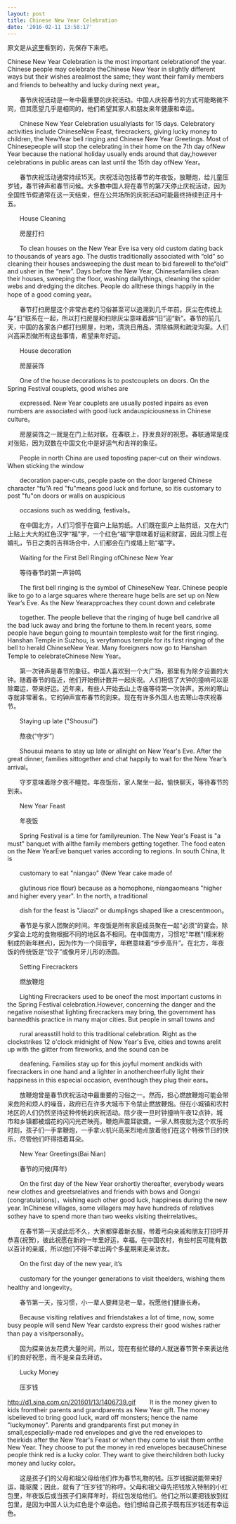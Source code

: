 ```yaml
---
layout: post
title: Chinese New Year Celebration
date: '2016-02-11 13:58:17'
---
```


原文是从[这里](http://edu.sina.com.cn/kids/2015-02-02/170087450.shtml)看到的，先保存下来吧。


Chinese New Year Celebration is the most important celebrationof the year. Chinese people may celebrate theChinese New Year in slightly different ways but their wishes arealmost the same; they want their family members and friends to behealthy and lucky during next year。

　　春节庆祝活动是一年中最重要的庆祝活动。中国人庆祝春节的方式可能略微不同，但其愿望几乎是相同的，他们希望其家人和朋友来年健康和幸运。

　　Chinese New Year Celebration usuallylasts for 15 days. Celebratory activities include ChineseNew Feast, firecrackers, giving lucky money to children, the NewYear bell ringing and Chinese New Year Greetings. Most of Chinesepeople will stop the celebrating in their home on the 7th day ofNew Year because the national holiday usually ends around that day,however celebrations in public areas can last until the 15th day ofNew Year。

　　春节庆祝活动通常持续15天。庆祝活动包括春节的年夜饭，放鞭炮，给儿童压岁钱，春节钟声和春节问候。大多数中国人将在春节的第7天停止庆祝活动，因为全国性节假通常在这一天结束，但在公共场所的庆祝活动可能最终持续到正月十五。


　　House Cleaning


　　房屋打扫

　　To clean houses on the New Year Eve isa very old custom dating back to thousands of years ago. The dustis traditionally associated with “old” so cleaning their houses andsweeping the dust mean to bid farewell to the“old” and usher in the “new”. Days before the New Year, Chinesefamilies clean their houses, sweeping the floor, washing dailythings, cleaning the spider webs and dredging the ditches. People do allthese things happily in the hope of a good coming year。

　　春节打扫房屋这个非常古老的习俗甚至可以追溯到几千年前。灰尘在传统上与“旧”联系在一起，所以打扫房屋和扫除灰尘意味着辞“旧”迎“新”。春节的前几天，中国的各家各户都打扫房屋，扫地，清洗日用品，清除蛛网和疏浚沟渠。人们兴高采烈做所有这些事情，希望来年好运。

　　House decoration


　　房屋装饰

　　One of the house decorations is to postcouplets on doors. On the Spring Festival couplets, good wishes are

　　expressed. New Year couplets are usually posted inpairs as even numbers are associated with good luck andauspiciousness in Chinese culture。

　　房屋装饰之一就是在门上贴对联。在春联上，抒发良好的祝愿。春联通常是成对张贴，因为双数在中国文化中是好运气和吉祥的象征。

　　People in north China are used toposting paper-cut on their windows. When sticking the window

　　decoration paper-cuts, people paste on the door largered Chinese character “fu”A red "fu"means good luck and fortune, so itis customary to post "fu"on doors or walls on auspicious

　　occasions such as wedding, festivals。

　　在中国北方，人们习惯于在窗户上贴剪纸。人们既在窗户上贴剪纸，又在大门上贴上大大的红色汉字“福”字，一个红色“福”字意味着好运和财富，因此习惯上在婚礼，节日之类的吉祥场合中，人们都会在门或墙上贴“福”字。

　　Waiting for the First Bell Ringing ofChinese New Year


　　等待春节的第一声钟鸣

　　The first bell ringing is the symbol of ChineseNew Year. Chinese people like to go to a large squares where thereare huge bells are set up on New Year’s Eve. As the New Yearapproaches they count down and celebrate

　　together. The people believe that the ringing of huge bell candrive all the bad luck away and bring the fortune to them.In recent years, some people have begun going to mountain templesto wait for the first ringing. Hanshan Temple in Suzhou, is veryfamous temple for its first ringing of the bell to herald ChineseNew Year. Many foreigners now go to Hanshan Temple to celebrateChinese New Year。

　　第一次钟声是春节的象征。中国人喜欢到一个大广场，那里有为除夕设置的大钟。随着春节的临近，他们开始倒计数并一起庆祝。人们相信了大钟的撞响可以驱除霉运，带来好运。近年来，有些人开始去山上寺庙等待第一次钟声。苏州的寒山寺就非常著名，它的钟声宣布春节的到来。现在有许多外国人也去寒山寺庆祝春节。

　　Staying up late ("Shousui")


　　熬夜(“守岁”)

　　Shousui means to stay up late or allnight on New Year's Eve. After the great dinner, families sittogether and chat happily to wait for the New Year’s arrival。

　　守岁意味着除夕夜不睡觉。年夜饭后，家人聚坐一起，愉快聊天，等待春节的到来。

　　New Year Feast


　　年夜饭

　　Spring Festival is a time for familyreunion. The New Year's Feast is "a must" banquet with allthe family members getting together. The food eaten on the New YearEve banquet varies according to regions. In south China, It is

　　customary to eat "niangao" (New Year cake made of

　　glutinous rice flour) because as a homophone, niangaomeans "higher and higher every year". In the north, a traditional

　　dish for the feast is "Jiaozi" or dumplings shaped like a crescentmoon。

　　春节是与家人团聚的时间。年夜饭是所有家庭成员聚在一起“必须”的宴会。除夕宴会上吃的食物根据不同的地区各不相同。在中国南方，习惯吃“年糕”(糯米粉制成的新年糕点)，因为作为一个同音字，年糕意味着“步步高升”。在北方，年夜饭的传统饭是“饺子”或像月牙儿形的汤圆。

　　Setting Firecrackers


　　燃放鞭炮

　　Lighting Firecrackers used to be oneof the most important customs in the Spring Festival celebration.However, concerning the danger and the negative noisesthat lighting firecrackers may bring, the government has bannedthis practice in many major cities. But people in small towns and

　　rural areasstill hold to this traditional celebration. Right as the clockstrikes 12 o'clock midnight of New Year's Eve, cities and towns arelit up with the glitter from fireworks, and the sound can be

　　deafening. Families stay up for this joyful moment andkids with firecrackers in one hand and a lighter in anothercheerfully light their happiness in this especial occasion, eventhough they plug their ears。

　　放鞭炮曾是春节庆祝活动中最重要的习俗之一。然而，担心燃放鞭炮可能会带来危险和烦人的噪音，政府已在许多大城市下令禁止燃放鞭炮。但在小城镇和农村地区的人们仍然坚持这种传统的庆祝活动。除夕夜一旦时钟撞响午夜12点钟，城市和乡镇都被烟花的闪闪光芒映亮，鞭炮声震耳欲聋。一家人熬夜就为这个欢乐的时刻，孩子们一手拿鞭炮，一手拿火机兴高采烈地点放着他们在这个特殊节日的快乐，尽管他们吓得捂着耳朵。


　　New Year Greetings(Bai Nian)


　　春节的问候(拜年)

　　On the first day of the New Year orshortly thereafter, everybody wears new clothes and greetsrelatives and friends with bows and Gongxi (congratulations)，wishing each other good luck, happiness during the new year. InChinese villages, some villagers may have hundreds of relatives sothey have to spend more than two weeks visiting theirrelatives。

　　在春节第一天或此后不久，大家都穿着新衣服，带着弓向亲戚和朋友打招呼并恭喜(祝贺)，彼此祝愿在新的一年里好运，幸福。在中国农村，有些村民可能有数以百计的亲戚，所以他们不得不拿出两个多星期来走亲访友。

　　On the first day of the new year, it’s

　　customary for the younger generations to visit theelders, wishing them healthy and longevity。

　　春节第一天，按习惯，小一辈人要拜见老一辈，祝愿他们健康长寿。

　　Because visiting relatives and friendstakes a lot of time, now, some busy people will send New Year cardsto express their good wishes rather than pay a visitpersonally。

　　因为探亲访友花费大量时间，所以，现在有些忙碌的人就送春节贺卡来表达他们的良好祝愿，而不是亲自去拜访。

　　Lucky Money


　　压岁钱

http://d1.sina.com.cn/201601/13/1406739.gif
　　It is the money given to kids fromtheir parents and grandparents as New Year gift. The money isbelieved to bring good luck, ward off monsters; hence the name "luckymoney". Parents and grandparents first put money in small,especially-made red envelopes and give the red envelopes to theirkids after the New Year's Feast or when they come to visit them onthe New Year. They choose to put the money in red envelopes becauseChinese people think red is a lucky color. They want to give theirchildren both lucky money and lucky color。

　　这是孩子们的父母和祖父母给他们作为春节礼物的钱。压岁钱据说能带来好运，能驱魔；因此，就有了“压岁钱”的称呼。父母和祖父母先把钱放入特制的小红包里，年夜饭后或当孩子们来拜年时，将红包发给他们。他们之所以要把钱放到红包里，是因为中国人认为红色是个幸运色。他们想给自己孩子既有压岁钱还有幸运色。